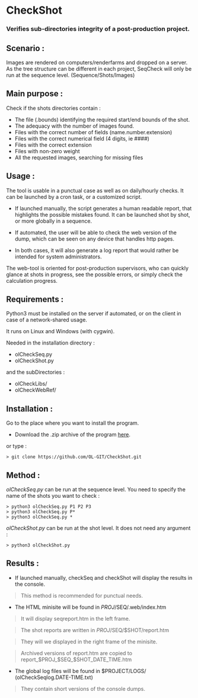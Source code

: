 # CheckShot
### Verifies sub-directories integrity of a post-production project. ###


## Scenario :

  Images are rendered on computers/renderfarms and dropped on a server.
  As the tree structure can be different in each project, SeqCheck
  will only be run at the sequence level. (Sequence/Shots/Images)


## Main purpose :

  Check if the shots directories contain :
- The file (.bounds) identifying the required start/end bounds of the shot.
- The adequacy with the number of images found.
- Files with the correct number of fields (name.number.extension)
- Files with the correct numerical field (4 digits, ie ####)
- Files with the correct extension
- Files with non-zero weight
- All the requested images, searching for missing files


## Usage :

  The tool is usable in a punctual case as well as on daily/hourly checks.
It can be launched by a cron task, or a customized script.

- If launched manually, the script generates a human readable report,
that highlights the possible mistakes found.
It can be launched shot by shot, or more globally in a sequence.

- If automated, the user will be able to check the web version
of the dump, which can be seen on any device that handles http pages.

- In both cases, it will also generate a log report that would rather
be intended for system administrators.

The web-tool is oriented for post-production supervisors, who can quickly
glance at shots in progress, see the possible errors, or simply check
the calculation progress.


## Requirements :

Python3 must be installed on the server if automated, 
or on the client in case of a network-shared usage.

It runs on Linux and Windows (with cygwin).

Needed in the installation directory :
  * olCheckSeq.py
  * olCheckShot.py
  
and the subDirectories :
  * olCheckLibs/
  * olCheckWebRef/



## Installation :

Go to the place where you want to install the program.

- Download the .zip archive of the program [here](https://github.com/OL-GIT/CheckShot/archive/refs/heads/main.zip).

or type :

```
> git clone https://github.com/OL-GIT/CheckShot.git
```


## Method :

*olCheckSeq.py* can be run at the sequence level.
You need to specify the name of the shots you want to check :
```
> python3 olCheckSeq.py P1 P2 P3
> python3 olCheckSeq.py P*
> python3 olCheckSeq.py *
```
*olCheckShot.py* can be run at the shot level.
It does not need any argument :
```
> python3 olCheckShot.py
```


## Results :

- If launched manually, checkSeq and checkShot will display the results in the console.

>This method is recommended for punctual needs.

- The HTML minisite will be found in $PROJ/$SEQ/.web/index.htm

>It will display seqreport.htm in the left frame.

>The shot reports are written in $PROJ/$SEQ/$SHOT/report.htm

>They will we displayed in the right frame of the minisite.

>Archived versions of report.htm are copied to report_$PROJ_$SEQ_$SHOT_DATE_TIME.htm

- The global log files will be found in $PROJECT/LOGS/ (olCheckSeqlog.DATE-TIME.txt)

>They contain short versions of the console dumps.

